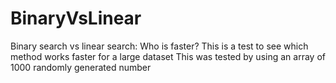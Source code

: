 # BinaryVsLinear
Binary search vs linear search: Who is faster?
This is a test to see which method works faster for a large dataset
This was tested by using an array of 1000 randomly generated number
